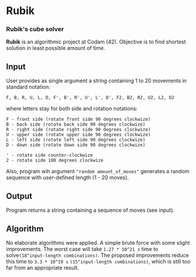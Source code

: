 # Rubik

### Rubik's cube solver

**Rubik** is an algorithmic project at Codam (42). Objective is to find shortest solution in least possible amount of time.

## Input

User provides as single argument a string containing 1 to 20 movements in standard notation:

    F, B, R, U, L, D, F', B', R', U', L', D', F2, B2, R2, U2, L2, D2

where letters stay for both side and rotation notations:

    F - front side (rotate front side 90 degrees clockwize)
    B - back side (rotate back side 90 degrees clockwize)
    R - right side (rotate right side 90 degrees clockwize)
    U - upper side (rotate upper side 90 degrees clockwize)
    L - left side (rotate left side 90 degrees clockwize)
    D - down side (rotate down side 90 degrees clockwize)

    ' - rotate side counter-clockwize
    2 - rotate side 180 degrees clockwize

Also, program wih argument `"random amount_of_moves"` generates a random sequence with user-defined length (1 - 20 moves).

## Output

Program returns a string containing a sequence of moves (see input).

## Algorithm

No elaborate algorithms were applied. A simple brute force with some slight improvements. The worst case will take `1.27 * 10^21 s` time to solve`(18^input-length combinations)`. The proposed improvements reduce this time to `3.3 * 10^19 s` `(15^input-length combinations)`, which is still too far from an appropriate result.

